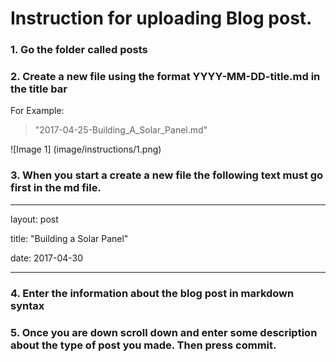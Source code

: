 #  Instruction for uploading Blog post.

### 1. Go the folder called posts
### 2. Create a new file using the format YYYY-MM-DD-title.md in the title bar

For Example:
>"2017-04-25-Building_A_Solar_Panel.md"

![Image 1]
(image/instructions/1.png)
   
### 3. When you start a create a new file the following text must go first in the md file.
---

layout: post

title: "Building a Solar Panel"

date: 2017-04-30

---

### 4. Enter the information about the blog post in markdown syntax

### 5. Once you are down scroll down and enter some description about the type of post you made. Then press commit.

